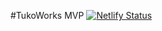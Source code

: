 #TukoWorks MVP
[![Netlify Status](https://api.netlify.com/api/v1/badges/5f2d3f57-2c34-4afa-94e0-e7198e0a3b5c/deploy-status)](https://app.netlify.com/sites/tukoworks/deploys)
